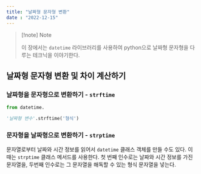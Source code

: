 ```yaml
---
title: "날짜형 문자형 변환"
date : "2022-12-15"
---
```

> [!note] Note  
>   
> 이 장에서는 `datetime` 라이브러리를 사용하여 python으로 날짜형 문자형을 다루는 테크닉을 이야기한다.

## 날짜형 문자형 변환 및 차이 계산하기

### 날짜형을 문자형으로 변환하기 - `strftime`

```python
from datetime.

'날짜형 변수'.strftime('형식')
```


### 문자형을 날짜형으로 변환하기 - `strptime`
문자열로부터 날짜와 시간 정보를 읽어서 `datetime` 클래스 객체를 만들 수도 있다. 이 때는 `strptime` 클래스 메서드를 사용한다. 첫 번째 인수로는 날짜와 시간 정보를 가진 문자열을, 두번째 인수로는 그 문자열을 해독할 수 있는 형식 문자열을 넣는다.
```python

```